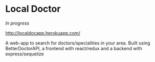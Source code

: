 # Local Doctor

*In progress*

http://localdocapp.herokuapp.com/

A web-app to search for doctors/specialities in your area.
Built using BetterDoctorAPI, a frontend with react/redux and a backend with express/sequelize
